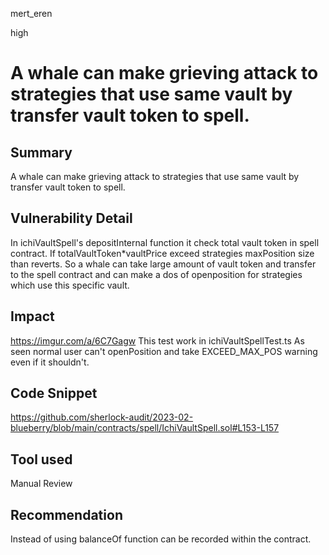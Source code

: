 mert_eren

high

# A whale can make grieving attack to strategies that use same vault by transfer vault token to spell.

## Summary
A whale can make grieving attack to strategies that use same vault by transfer vault token to spell.   
## Vulnerability Detail
In ichiVaultSpell's depositInternal function it check total vault token in spell contract. If totalVaultToken*vaultPrice exceed strategies maxPosition size than reverts. So a whale can take large amount of vault token and transfer to the spell contract and can make a dos of openposition for strategies which use this specific vault.
## Impact
https://imgur.com/a/6C7Gagw
This test work in ichiVaultSpellTest.ts
As seen normal user can't openPosition and take EXCEED_MAX_POS warning even if it shouldn't.
## Code Snippet
https://github.com/sherlock-audit/2023-02-blueberry/blob/main/contracts/spell/IchiVaultSpell.sol#L153-L157
## Tool used

Manual Review

## Recommendation
Instead of using balanceOf function can be recorded within the contract.